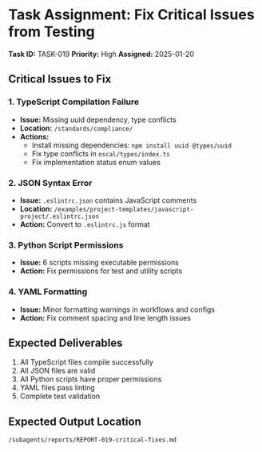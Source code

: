 # Task Assignment: Fix Critical Issues from Testing

**Task ID:** TASK-019
**Priority:** High
**Assigned:** 2025-01-20

## Critical Issues to Fix

### 1. TypeScript Compilation Failure
- **Issue:** Missing uuid dependency, type conflicts
- **Location:** `/standards/compliance/`
- **Actions:**
  - Install missing dependencies: `npm install uuid @types/uuid`
  - Fix type conflicts in `oscal/types/index.ts`
  - Fix implementation status enum values

### 2. JSON Syntax Error
- **Issue:** `.eslintrc.json` contains JavaScript comments
- **Location:** `/examples/project-templates/javascript-project/.eslintrc.json`
- **Action:** Convert to `.eslintrc.js` format

### 3. Python Script Permissions
- **Issue:** 6 scripts missing executable permissions
- **Action:** Fix permissions for test and utility scripts

### 4. YAML Formatting
- **Issue:** Minor formatting warnings in workflows and configs
- **Action:** Fix comment spacing and line length issues

## Expected Deliverables
1. All TypeScript files compile successfully
2. All JSON files are valid
3. All Python scripts have proper permissions
4. YAML files pass linting
5. Complete test validation

## Expected Output Location
`/subagents/reports/REPORT-019-critical-fixes.md`